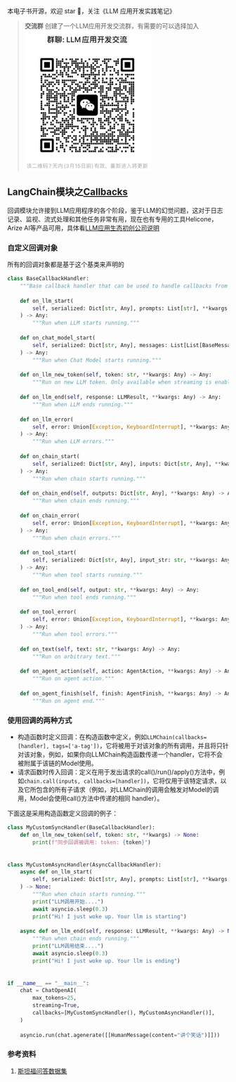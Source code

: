 本电子书开源，欢迎 star 🌟，关注《LLM 应用开发实践笔记》

> **交流群** 创建了一个LLM应用开发交流群，有需要的可以选择加入
![](../images/group.png)

## LangChain模块之[Callbacks](https://python.langchain.com/docs/modules/callbacks/)
回调模块允许接到LLM应用程序的各个阶段，鉴于LLM的幻觉问题，这对于日志记录、监视、流式处理和其他任务非常有用，现在也有专用的工具Helicone，Arize AI等产品可用，具体看[LLM应用生态初创公司说明](../ref/company.md)


### 自定义回调对象
所有的回调对象都是基于这个基类来声明的
```python
class BaseCallbackHandler:
    """Base callback handler that can be used to handle callbacks from langchain."""

    def on_llm_start(
        self, serialized: Dict[str, Any], prompts: List[str], **kwargs: Any
    ) -> Any:
        """Run when LLM starts running."""

    def on_chat_model_start(
        self, serialized: Dict[str, Any], messages: List[List[BaseMessage]], **kwargs: Any
    ) -> Any:
        """Run when Chat Model starts running."""

    def on_llm_new_token(self, token: str, **kwargs: Any) -> Any:
        """Run on new LLM token. Only available when streaming is enabled."""

    def on_llm_end(self, response: LLMResult, **kwargs: Any) -> Any:
        """Run when LLM ends running."""

    def on_llm_error(
        self, error: Union[Exception, KeyboardInterrupt], **kwargs: Any
    ) -> Any:
        """Run when LLM errors."""

    def on_chain_start(
        self, serialized: Dict[str, Any], inputs: Dict[str, Any], **kwargs: Any
    ) -> Any:
        """Run when chain starts running."""

    def on_chain_end(self, outputs: Dict[str, Any], **kwargs: Any) -> Any:
        """Run when chain ends running."""

    def on_chain_error(
        self, error: Union[Exception, KeyboardInterrupt], **kwargs: Any
    ) -> Any:
        """Run when chain errors."""

    def on_tool_start(
        self, serialized: Dict[str, Any], input_str: str, **kwargs: Any
    ) -> Any:
        """Run when tool starts running."""

    def on_tool_end(self, output: str, **kwargs: Any) -> Any:
        """Run when tool ends running."""

    def on_tool_error(
        self, error: Union[Exception, KeyboardInterrupt], **kwargs: Any
    ) -> Any:
        """Run when tool errors."""

    def on_text(self, text: str, **kwargs: Any) -> Any:
        """Run on arbitrary text."""

    def on_agent_action(self, action: AgentAction, **kwargs: Any) -> Any:
        """Run on agent action."""

    def on_agent_finish(self, finish: AgentFinish, **kwargs: Any) -> Any:
        """Run on agent end."""
```

### 使用回调的两种方式
- 构造函数时定义回调：在构造函数中定义，例如`LLMChain(callbacks=[handler], tags=['a-tag'])`，它将被用于对该对象的所有调用，并且将只针对该对象，例如，如果你向LLMChain构造函数传递一个handler，它将不会被附属于该链的Model使用。
- 请求函数时传入回调：定义在用于发出请求的call()/run()/apply()方法中，例如`chain.call(inputs, callbacks=[handler])`，它将仅用于该特定请求，以及它所包含的所有子请求（例如，对LLMChain的调用会触发对Model的调用，Model会使用call()方法中传递的相同 handler）。

下面这是采用构造函数定义回调的例子：
```python
class MyCustomSyncHandler(BaseCallbackHandler):
    def on_llm_new_token(self, token: str, **kwargs) -> None:
        print(f"同步回调被调用: token: {token}")


class MyCustomAsyncHandler(AsyncCallbackHandler):
    async def on_llm_start(
        self, serialized: Dict[str, Any], prompts: List[str], **kwargs: Any
    ) -> None:
        """Run when chain starts running."""
        print("LLM调用开始....")
        await asyncio.sleep(0.3)
        print("Hi! I just woke up. Your llm is starting")

    async def on_llm_end(self, response: LLMResult, **kwargs: Any) -> None:
        """Run when chain ends running."""
        print("LLM调用结束....")
        await asyncio.sleep(0.3)
        print("Hi! I just woke up. Your llm is ending")


if __name__ == "__main__":
    chat = ChatOpenAI(
        max_tokens=25,
        streaming=True,
        callbacks=[MyCustomSyncHandler(), MyCustomAsyncHandler()],
    )

    asyncio.run(chat.agenerate([[HumanMessage(content="讲个笑话")]]))
```

### 参考资料
1. [斯坦福问答数据集](https://rajpurkar.github.io/SQuAD-explorer/)
